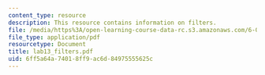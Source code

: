 ```yaml
---
content_type: resource
description: This resource contains information on filters.
file: /media/https%3A/open-learning-course-data-rc.s3.amazonaws.com/6-071j-introduction-to-electronics-signals-and-measurement-spring-2006/6ff5a64a74018ff9ac6d84975555625c_lab13_filters.pdf
file_type: application/pdf
resourcetype: Document
title: lab13_filters.pdf
uid: 6ff5a64a-7401-8ff9-ac6d-84975555625c
---
```


